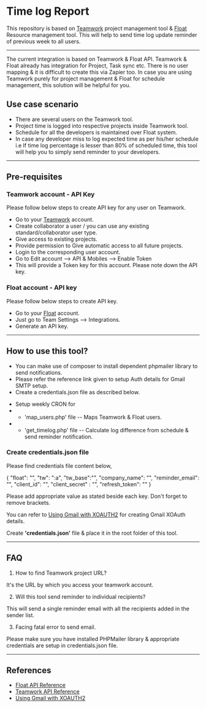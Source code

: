 # Time log Report

This repository is based on [Teamwork](https://teamwork.com/) project management tool & [Float](https://www.float.com/) Resource management tool. This will help to send time log update reminder of previous week to all users. 

***

The current integration is based on Teamwork & Float API. Teamwork & Float already has integration for Project, Task sync etc. There is no user mapping & it is difficult to create this via Zapier too. In case you are using Teamwork purely for project management & Float for schedule management, this solution will be helpful for you. 

## Use case scenario

* There are several users on the Teamwork tool. 
* Project time is logged into respective projects inside Teamwork tool.
* Schedule for all the developers is maintained over Float system.
* In case any developer miss to log expected time as per his/her schedule i.e If time log percentage is lesser than 80% of scheduled time, this tool will help you to simply send reminder to your developers.

---
## Pre-requisites

### Teamwork account - API Key


Please follow below steps to create API key for any user on Teamwork.

- Go to your [Teamwork](https://teamwork.com/)  account.
- Create collaborator a user / you can use any existing standard/collaborator user type.
- Give access to existing projects.
- Provide permission to Give automatic access to all future projects. 
- Login to the corresponding user account. 
- Go to Edit account --> API & Mobiles --> Enable Token
- This will provide a Token key for this account. Please note down the API key.

### Float account - API key

Please follow below steps to create API key.

- Go to your [Float](https://www.float.com/) account.
- Just go to Team Settings --> Integrations. 
- Generate an API key. 

***
## How to use this tool?

- You can make use of composer to install dependent phpmailer library to send notifications. 
- Please refer the reference link given to setup Auth details for Gmail SMTP setup.
- Create a credentials.json file as described below.
* Setup weekly CRON for
* * 'map_users.php' file -- Maps Teamwork & Float users.
* * 'get_timelog.php' file -- Calculate log difference from schedule & send reminder notification.

### Create credentials.json file

Please find credentials file content below,

{
    "float": "<Float API Key>",
    "tw": "<Teamwork User API key>:a",
    "tw_base":"<Base URL of Teamwork project>",
    "company_name": "<Your company name>",
    "reminder_email": "<Gmail account Email ID used for sending email>",
    "client_id": "<XOauth client ID>",
    "client_secret" : "<XOAuth Client secret>",
    "refresh_token": "<XOauth refresh token>"
}

Please add appropriate value as stated beside each key. Don't forget to remove brackets. 

You can refer to [Using Gmail with XOAUTH2](https://github.com/PHPMailer/PHPMailer/wiki/Using-Gmail-with-XOAUTH2) for creating Gmail XOAuth details.

Create **'credentials.json'** file & place it in the root folder of this tool.


***

## FAQ

1. How to find Teamwork project URL?

It's the URL by which you access your teamwork account.

2. Will this tool send reminder to individual recipients? 

This will send a single reminder email with all the recipients added in the sender list. 

3. Facing fatal error to send email.

Please make sure you have installed PHPMailer library & appropriate credentials are setup in credentials.json file. 

***
## References

- [Float API Reference](https://developer.float.com/api_reference.html)
- [Teamwork API Reference](https://apidocs.teamwork.com/docs/teamwork/YXBpOjQyMjU4OTEw-api-reference-v3)
- [Using Gmail with XOAUTH2](https://github.com/PHPMailer/PHPMailer/wiki/Using-Gmail-with-XOAUTH2)